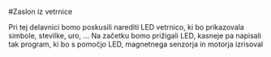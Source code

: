 #Zaslon iz vetrnice

Pri tej delavnici bomo poskusili narediti LED vetrnico, ki bo prikazovala simbole, stevilke, uro, ...
Na začetku bomo prižigali LED, kasneje pa napisali tak program, ki bo s pomočjo LED, magnetnega senzorja in motorja izrisoval
